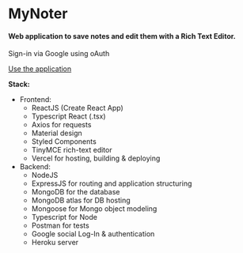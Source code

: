 # MyNoter
<h4>Web application to save notes and edit them with a Rich Text Editor. </h4>
<p>Sign-in via Google using oAuth</p>
<a target="_blank" href="https://mynoter.vercel.app">Use the application</a>


**Stack:**  
<ul>
  <li>
    Frontend:
    <ul>
      <li>ReactJS (Create React App)</li>
      <li>Typescript React (.tsx)</li>
      <li>Axios for requests</li>
      <li>Material design</li>
      <li>Styled Components</li>
      <li>TinyMCE rich-text editor</li>
      <li>Vercel for hosting, building & deploying</li>
    </ul>
  </li>
    <li>
    Backend:
    <ul>
      <li>NodeJS</li>
      <li>ExpressJS for routing and application structuring</li>
      <li>MongoDB for the database</li>
      <li>MongoDB atlas for DB hosting</li>
      <li>Mongoose for Mongo object modeling</li>
      <li>Typescript for Node</li>
      <li>Postman for tests</li>
      <li>Google social Log-In & authentication</li>
      <li>Heroku server</li>
    </ul>
  </li>
</ul>

